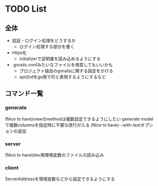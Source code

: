 # TODO List

## 全体

- 認証・ログイン処理をどうするか
  - ログイン処理する部分を書く
- https化
  - initializerで証明書を読み込めるようにする
- .gorails.confみたいなファイルを用意してもいいかも
  - プロジェクト独自のgorailsに関する設定をかける
  - apiのidをgo側でIDと表現するようにするなど

## コマンド一覧

### generate

(Nice to have)viewのmethodは複数設定できるようにしたい
generate modelで複数columnsを指定時に不要な改行が入る
(Nice to have)--with-testオプションの追加

### server

(Nice to have)dev用環境変数のファイルの読み込み

### client

ServerAddressを環境変数などから設定できるようにする
